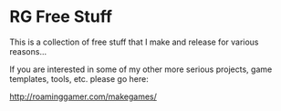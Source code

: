 RG Free Stuff
============
This is a collection of free stuff that I make and release for various reasons...

If you are interested in some of my other more serious projects, game templates, tools, etc. please go here:

http://roaminggamer.com/makegames/